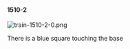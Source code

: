 #### 1510-2
![train-1510-2-0.png](https://github.com/lil-lab/nlvr/raw/master/nlvr/train/images/44/train-1510-2-0.png "train-1510-2-0.png")

There is a blue square touching the base